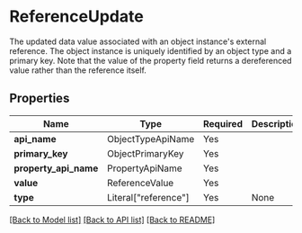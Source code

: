 # ReferenceUpdate

The updated data value associated with an object instance's external reference. The object instance
is uniquely identified by an object type and a primary key. Note that the value of the property
field returns a dereferenced value rather than the reference itself.


## Properties
| Name | Type | Required | Description |
| ------------ | ------------- | ------------- | ------------- |
**api_name** | ObjectTypeApiName | Yes |  |
**primary_key** | ObjectPrimaryKey | Yes |  |
**property_api_name** | PropertyApiName | Yes |  |
**value** | ReferenceValue | Yes |  |
**type** | Literal["reference"] | Yes | None |


[[Back to Model list]](../../../README.md#models-v2-link) [[Back to API list]](../../README.md#documentation-for-api-endpoints) [[Back to README]](../../README.md)
